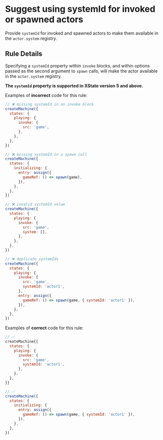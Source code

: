 # Suggest using systemId for invoked or spawned actors

Provide `systemId` for invoked and spawned actors to make them available in the `actor.system` registry.

## Rule Details

Specifying a `systemId` property within `invoke` blocks, and within options passed as the second argument to `spawn` calls, will make the actor available in the `actor.system` registry.

**The `systemId` property is supported in XState version 5 and above.**

Examples of **incorrect** code for this rule:

```javascript
// ❌ missing systemId in an invoke block
createMachine({
  states: {
    playing: {
      invoke: {
        src: 'game',
      },
    },
  },
})

// ❌ missing systemId in a spawn call
createMachine({
  states: {
    initializing: {
      entry: assign({
        gameRef: () => spawn(game),
      }),
    },
  },
})

// ❌ invalid systemId value
createMachine({
  states: {
    playing: {
      invoke: {
        src: 'game',
        system: [],
      },
    },
  },
})

// ❌ duplicate systemIds
createMachine({
  states: {
    playing: {
      invoke: {
        src: 'game',
        systemId: 'actor1',
      },
      entry: assign({
        gameRef: () => spawn(game, { systemId: 'actor1' }),
      }),
    },
  },
})
```

Examples of **correct** code for this rule:

```javascript
// ✅
createMachine{{
  states: {
    playing: {
      invoke: {
        src: 'game',
        systemId: 'actor1',
      },
    },
  },
}}

// ✅
createMachine({
  states: {
    initializing: {
      entry: assign({
        gameRef: () => spawn(game, { systemId: 'actor1' }),
      }),
    },
  },
})
```
